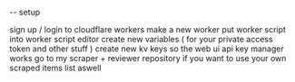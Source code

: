 -- setup

sign up / login to cloudflare workers
make a new worker
put worker script into worker script editor
create new variables ( for your private access token and other stuff )
create new kv keys so the web ui api key manager works
go to my scraper + reviewer repository if you want to use your own scraped items list aswell
